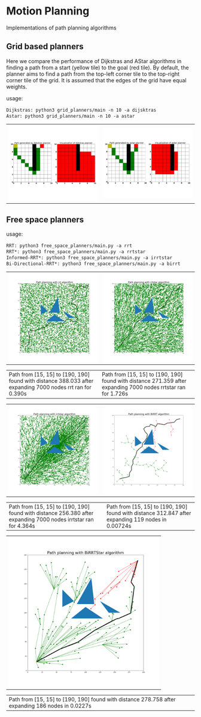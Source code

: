 # Motion Planning
Implementations of path planning algorithms

## Grid based planners
Here we compare the performance of Dijkstras and AStar algorithms in finding a path from a start (yellow tile) to the goal (red tile). By default, the planner aims to find a path from the top-left corner tile to the top-right corner tile of the grid. It is assumed that the edges of the grid have equal weights.


usage:
```
Dijkstras: python3 grid_planners/main -n 10 -a dijsktras
Astar: python3 grid_planners/main -n 10 -a astar
```

<div align=center>
<table>
  <tr>
    <td><img src="https://github.com/Yadunund/motion_planning/blob/master/media/dijkstras.png" alt="dijkstra" width="400"/></a></td>
    <td><img src="https://github.com/Yadunund/motion_planning/blob/master/media/astar.png" alt="astar" width="400"/></a></td>
  </tr>
</table>
</div>

## Free space planners

usage:
```
RRT: python3 free_space_planners/main.py -a rrt
RRT*: python3 free_space_planners/main.py -a rrtstar
Informed-RRT*: python3 free_space_planners/main.py -a irrtstar
Bi-Directional-RRT*: python3 free_space_planners/main.py -a birrt
```

<div align=center>
<table>
  <tr>
    <td><img src="https://github.com/Yadunund/motion_planning/blob/master/media/rrt.png" alt="rrt" width="400"/></a></td>
    <td><img src="https://github.com/Yadunund/motion_planning/blob/master/media/rrtstar.png" alt="rrtstar" width="400"/></a></td>
  </tr>
</table>
<table>
  <tr>
    <td>
      Path from [15, 15] to [190, 190] found with distance 388.033 after expanding 7000 nodes rrt ran for 0.390s
    </td>
    <td>
      Path from [15, 15] to [190, 190] found with distance 271.359 after expanding 7000 nodes rrtstar ran for 1.726s
    </td>
  </tr>
</table>

<table>
  <tr>
    <td><img src="https://github.com/Yadunund/motion_planning/blob/master/media/informed_rrtstar.png" alt="rrt" width="400"/></a></td>
    <td><img src="https://github.com/Yadunund/motion_planning/blob/master/media/birrt.png" alt="rrt" width="400"/></a></td>
  </tr>
</table>
<table>
  <tr>
    <td>
      Path from [15, 15] to [190, 190] found with distance 256.380 after expanding 7000 nodes irrtstar ran for 4.364s
    </td>
    <td>
      Path from [15, 15] to [190, 190] found with distance 312.847 after expanding 119 nodes in 0.00724s
    </td>
  </tr>
</table>

<table>
  <tr>
    <td><img src="https://github.com/Yadunund/motion_planning/blob/master/media/birrtstar.png" alt="rrt" width="400"/></a></td>
  </tr>
</table>
<table>
  <tr>
    <td>
      Path from [15, 15] to [190, 190] found with distance 278.758 after expanding 186 nodes in 0.0227s
    </td>
  </tr>
</table>

</div>
